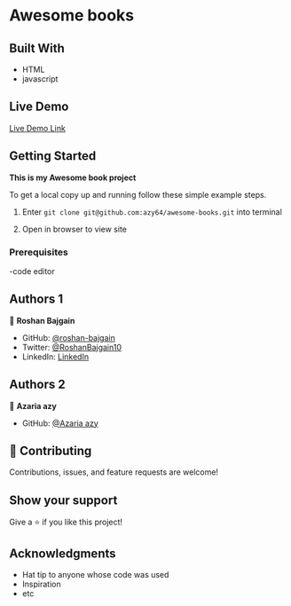 
# Awesome books

## Built With

- HTML
- javascript

## Live Demo

[Live Demo Link](https://roshan-bajgain.github.io/)


## Getting Started

**This is my Awesome book project**


To get a local copy up and running follow these simple example steps.
1) Enter `git clone git@github.com:azy64/awesome-books.git` into terminal

2) Open in browser to view site


### Prerequisites
-code editor


## Authors 1

👤 **Roshan Bajgain**

- GitHub: [@roshan-bajgain](https://github.com/roshan-bajgain)
- Twitter: [@RoshanBajgain10](https://twitter.com/RoshanBajgain10)
- LinkedIn: [LinkedIn](https://www.linkedin.com/in/roshan-bazgain/)

## Authors 2

👤 **Azaria azy**
- GitHub: [@Azaria azy](https://github.com/azy64)


## 🤝 Contributing

Contributions, issues, and feature requests are welcome!

## Show your support

Give a ⭐️ if you like this project!

## Acknowledgments

- Hat tip to anyone whose code was used
- Inspiration
- etc
